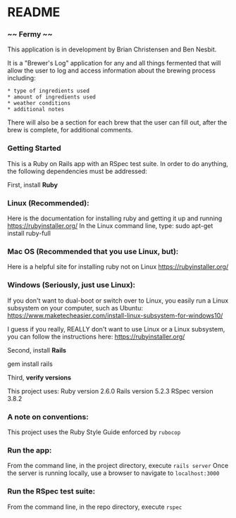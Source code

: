 # README

### ~~ Fermy ~~

  This application is in development by Brian Christensen and Ben Nesbit.

  It is a "Brewer's Log" application for any and all things fermented that will allow the user to log and access
  information about the brewing process including:

    * type of ingredients used
    * amount of ingredients used
    * weather conditions
    * additional notes

  There will also be a section for each brew that the
  user can fill out, after the brew is complete, for additional comments.

### Getting Started

This is a Ruby on Rails app with an RSpec test suite. In order to do anything,
the following dependencies must be addressed:

First, install **Ruby**

  ### Linux (Recommended):
  Here is the documentation for installing ruby and getting it up and running
  https://rubyinstaller.org/
  In the Linux command line, type:
  sudo apt-get install ruby-full

  ### Mac OS (Recommended that you use Linux, but):
  Here is a helpful site for installing ruby not on Linux
  https://rubyinstaller.org/

  ### Windows (Seriously, just use Linux):
  If you don't want to dual-boot or switch over to Linux, you easily run a
  Linux subsystem on your computer, such as Ubuntu:
  https://www.maketecheasier.com/install-linux-subsystem-for-windows10/

  I guess if you really, REALLY don't want to use Linux or a Linux subsystem,
  you can follow the instructions here:
  https://rubyinstaller.org/

Second, install **Rails**

  gem install rails

Third, **verify versions**

  This project uses:
    Ruby version 2.6.0
    Rails version 5.2.3
    RSpec version 3.8.2

### A note on conventions:
  
  This project uses the Ruby Style Guide enforced by `rubocop`

### Run the app:

  From the command line, in the project directory, execute `rails server`
  Once the server is running locally, use a browser to navigate to `localhost:3000`

### Run the RSpec test suite:

  From the command line, in the repo directory, execute `rspec`
